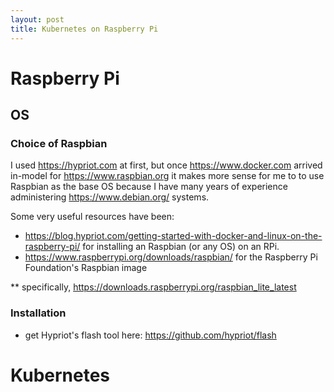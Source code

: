 ```yaml
---
layout: post
title: Kubernetes on Raspberry Pi
---
```


# Raspberry Pi

## OS

### Choice of Raspbian

I used <https://hypriot.com> at first, but once <https://www.docker.com> arrived in-model for <https://www.raspbian.org> it makes more sense for me to to use Raspbian as the base OS because I have many years of experience administering <https://www.debian.org/> systems.

Some very useful resources have been:
* <https://blog.hypriot.com/getting-started-with-docker-and-linux-on-the-raspberry-pi/> for installing an Raspbian (or any OS) on an RPi.
* <https://www.raspberrypi.org/downloads/raspbian/> for the Raspberry Pi Foundation's Raspbian image

** specifically, <https://downloads.raspberrypi.org/raspbian_lite_latest> 

### Installation

* get Hypriot's flash tool here: <https://github.com/hypriot/flash>



# Kubernetes